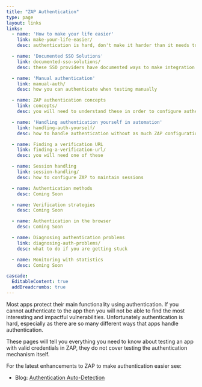 ```yaml
---
title: "ZAP Authentication"
type: page
layout: links
links:
  - name: 'How to make your life easier'
    link: make-your-life-easier/
    desc: authentication is hard, don't make it harder than it needs to be

  - name: 'Documented SSO Solutions'
    link: documented-sso-solutions/
    desc: these SSO providers have documented ways to make integration with tools like ZAP easier

  - name: 'Manual authentication'
    link: manual-auth/
    desc: how you can authenticate when testing manually

  - name: ZAP authentication concepts
    link: concepts/
    desc: you will need to understand these in order to configure authentication in ZAP

  - name: 'Handling authentication yourself in automation'
    link: handling-auth-yourself/
    desc: how to handle authentication without as much ZAP configuration

  - name: Finding a verification URL
    link: finding-a-verification-url/
    desc: you will need one of these

  - name: Session handling
    link: session-handling/
    desc: how to configure ZAP to maintain sessions

  - name: Authentication methods
    desc: Coming Soon

  - name: Verification strategies
    desc: Coming Soon

  - name: Authentication in the browser
    desc: Coming Soon

  - name: Diagnosing authentication problems
    link: diagnosing-auth-problems/
    desc: what to do if you are getting stuck

  - name: Monitoring with statistics
    desc: Coming Soon

cascade:
  EditableContent: true
  addBreadcrumbs: true
---
```


Most apps protect their main functionality using authentication.
If you cannot authenticate to the app then you will not be able to find the most interesting and impactful vulnerabilities.
Unfortunately authentication is hard, especially as there are so many different ways that apps handle authentication.

These pages will tell you everything you need to know about testing an app with valid credentials in ZAP,
they do not cover testing the authentication mechanism itself.

For the latest enhancements to ZAP to make authentication easier see:

* Blog: [Authentication Auto-Detection](/blog/2023-05-02-authentication-auto-detection/)